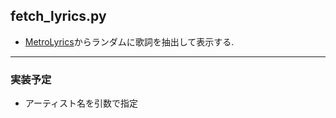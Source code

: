 ## fetch_lyrics.py

* [MetroLyrics](http://www.metrolyrics.com/)からランダムに歌詞を抽出して表示する.

---

### 実装予定

* アーティスト名を引数で指定
